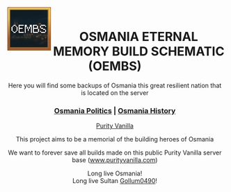 <!--suppress HtmlDeprecatedAttribute -->
<div align="center">
<img alt="OSMANIA ETERNAL MEMORY BUILD SCHEMATIC" src="/OEMBS.webp" width="100" align=left hspace="5" vspace="5"/>
<br>
<h1>OSMANIA ETERNAL MEMORY BUILD SCHEMATIC (OEMBS)</h1>
Here you will find some backups of Osmania  
this great resilient nation that is located on the server

<h3 align="center">
  <a href="/POLICY.md">Osmania Politics</a> | <a href="/PERIODS.md">Osmania History</a>
</h3>
  
[Purity Vanilla](https://www.purityvanilla.com/)  
  
This project aims to be a memorial of the building heroes of Osmania  
  
We want to forever save all builds made on this public Purity Vanilla server base (www.purityvanilla.com)  
  
Long live Osmania!  
Long live Sultan [Gollum0490](https://pt.namemc.com/profile/Gollum0490.1)!  
